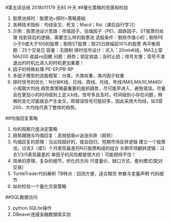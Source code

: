 #第五讲总结
2018011179 无85 叶天
##量化策略的完善和检验
1. 股票池择时：股票池+择时=策略基础
2. 各种技术指标：均线金叉、死叉；Macd；Rsi（课后自行学习）
3. 示例：股票池设计思路：市值因子、估值因子（PE)、超跌因子、ST股票的处理
找到背后的逻辑，需要怎么样的股票池
	选股条件：剔除市值小的；剔除PE小于0或大于100的股票；剔除ST股票；取25日跌幅前10%的股票
	再平衡周期：25个交易日
	容量：无限制
	择时信号设计：买入：20minK线，MA3上穿MA200
	收益vs回撤 问题：趋势；锁定收益；及时止损；信号太慢；信号不准
	退出的时机比进入的时机更加重要！
4. 因子的特殊处理 PE-EP/PB-BP
5. 多因子模型的选股框架：分类，大类权重，类内因子权重
6. 择时信号的优化：N分钟K线、日线、周线、月线、年线/MA5,MA30,MA60/小周期大均线
趋势类策略最重要的是抓趋势，尽可能早进入，避免错误。尽量会在更加小的时间级别上定义k线，信号多且及时。时间级别小存在问题，稍微的变化可能就会产生金叉，即错误信号可能较多，因此采用大均线，如3穿200，大均线代表了整体的趋势。

##均值回复策略
1. 你的观察尺度决定策略
2. 趋势跟随与均值回复：高抛低吸or追涨杀跌（趋势）
3. 均值回复的原理：当出现超好的，就会回归，短期市场反转逻辑
	建立一个股票池，过去3（或1）个月表现最差的N只股票构成的组合
	长期市场翻转逻辑：过去1/3/5表现最差的
	单因子的风险都是很大的！可能把持不住！
4. 简单的原理，复杂的细节，优化的方向
	尺度量价、缺口方式、套利模式(配对交易)
5. TurtleTrader代码解析
	TB特点：回测方便，适合期货
	参数与变量声明
	代码细节
6. 如何检验一个量化交易策略

##SQL数据访问
1. python SQLite操作
2. DBeaver连接金融数据库实验
	

	